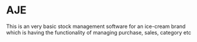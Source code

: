 # AJE
This is an very basic stock management software for an ice-cream brand which is having the functionality of managing purchase, sales, category etc
